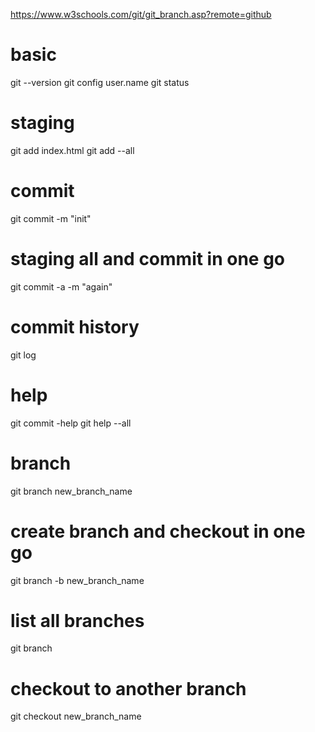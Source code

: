 https://www.w3schools.com/git/git_branch.asp?remote=github

# basic 
git --version
git config user.name
git status 

# staging 
git add index.html
git add --all

# commit 
git commit -m "init"
# staging all and commit in one go
git commit -a -m "again" 

# commit history
git log

# help
git commit -help
git help --all

# branch
git branch new_branch_name

# create branch and checkout in one go 

git branch -b new_branch_name 
# list all branches
git branch 

# checkout to another branch
git checkout new_branch_name
